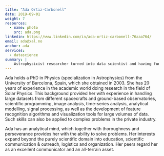 ```yaml
---
title: "Ada Ortiz-Carbonell"
date: 2019-09-01
weight: 7
resources:
  - name: photo
    src: ada.png
linkedin: https://www.linkedin.com/in/ada-ortiz-carbonell-76aaa764/
email: ada@xal.no
anchor: ada
services:
  - datascience
summary: |
    Astrophysicist researcher turned into data scientist and having fun with it. After 20 years in academia I decided to take on a new challenge and apply my skills in the industry. If you want to read more, please click on my name.
---
```

Ada holds a PhD in Physics (specialization in Astrophysics) from the University of Barcelona, Spain,
which she obtained in 2003. She has 20 years of experience in the academic world doing
research in the field of Solar Physics. This background provided her with experience in handling large
datasets from different spacecrafts and ground-based observatories, scientific programming, image
analysis, time-series analysis, analytical modelling, signal processing, as well as the development of
feature recognition algorithms and visualization tools for large volumes of data. Such skills can also be applied to complex problems in the private industry.

Ada has an analytical mind, which together with thoroughness and perseverance provides her with the
ability to solve problems. Her interests expand beyond the purely scientific domain into education,
scientific communication & outreach, logistics and organization. Her peers regard her as an excellent communicator and an
all-terrain asset.
